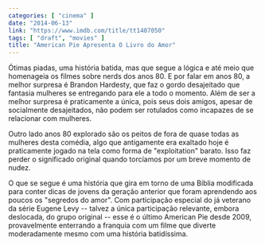 ```yaml
---
categories: [ "cinema" ]
date: "2014-06-13"
link: "https://www.imdb.com/title/tt1407050"
tags: [ "draft", "movies" ]
title: "American Pie Apresenta O Livro do Amor"
---
```

Ótimas piadas, uma história batida, mas que segue a lógica e até meio que homenageia os filmes sobre nerds dos anos 80. E por falar em anos 80, a melhor surpresa é Brandon Hardesty, que faz o gordo desajeitado que fantasia mulheres se entregando para ele a todo o momento. Além de ser a melhor surpresa é praticamente a única, pois seus dois amigos, apesar de socialmente desajeitados, não podem ser rotulados como incapazes de se relacionar com mulheres.

Outro lado anos 80 explorado são os peitos de fora de quase todas as mulheres desta comédia, algo que antigamente era exaltado hoje é praticamente jogado na tela como forma de "exploitation" barato. Isso faz perder o significado original quando torcíamos por um breve momento de nudez.

O que se segue é uma história que gira em torno de uma Bíblia modificada para conter dicas de jovens da geração anterior que foram aprendendo aos poucos os "segredos do amor". Com participação especial do já veterano da série Eugene Levy -- talvez a única participação relevante, embora deslocada, do grupo original -- esse é o último American Pie desde 2009, provavelmente enterrando a franquia com um filme que diverte moderadamente mesmo com uma história batidíssima.
